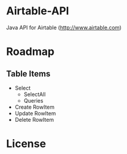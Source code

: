 # Airtable-API

Java API for Airtable (http://www.airtable.com)

# Roadmap

## Table Items
+ Select
  + SelectAll
  + Queries
+ Create RowItem
+ Update RowItem
+ Delete RowItem

# License
